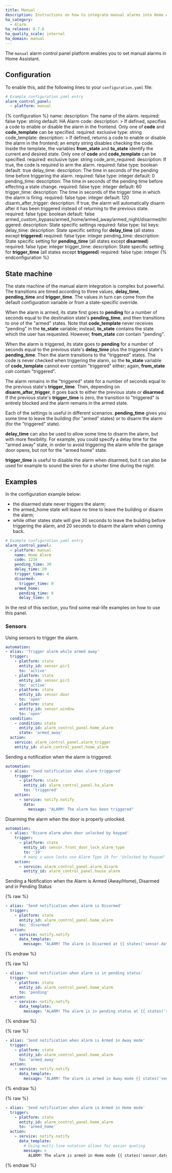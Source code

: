 ```yaml
---
title: Manual
description: Instructions on how to integrate manual alarms into Home Assistant.
ha_category:
  - Alarm
ha_release: 0.7.6
ha_quality_scale: internal
ha_domain: manual
---
```


The `manual` alarm control panel platform enables you to set manual alarms in Home Assistant.

## Configuration

To enable this, add the following lines to your `configuration.yaml` file:

```yaml
# Example configuration.yaml entry
alarm_control_panel:
  - platform: manual
```

{% configuration %}
name:
  description: The name of the alarm.
  required: false
  type: string
  default: HA Alarm
code:
  description: >
    If defined, specifies a code to enable or disable the alarm in the frontend.
    Only one of **code** and **code_template** can be specified.
  required: exclusive
  type: string
code_template:
  description: >
    If defined, returns a code to enable or disable the alarm in the frontend; an empty string disables checking the code.
    Inside the template, the variables **from_state** and **to_state** identify the current and desired state.
    Only one of **code** and **code_template** can be specified.
  required: exclusive
  type: string
code_arm_required:
  description: If true, the code is required to arm the alarm.
  required: false
  type: boolean
  default: true
delay_time:
  description: The time in seconds of the pending time before triggering the alarm.
  required: false
  type: integer
  default: 0
pending_time:
  description: The time in seconds of the pending time before effecting a state change.
  required: false
  type: integer
  default: 60
trigger_time:
  description: The time in seconds of the trigger time in which the alarm is firing.
  required: false
  type: integer
  default: 120
disarm_after_trigger:
  description: If true, the alarm will automatically disarm after it has been triggered instead of returning to the previous state.
  required: false
  type: boolean
  default: false
armed_custom_bypass/armed_home/armed_away/armed_night/disarmed/triggered:
  description: State specific settings
  required: false
  type: list
  keys:
    delay_time:
      description: State specific setting for **delay_time** (all states except **triggered**)
      required: false
      type: integer
    pending_time:
      description: State specific setting for **pending_time** (all states except **disarmed**)
      required: false
      type: integer
    trigger_time:
      description: State specific setting for **trigger_time** (all states except **triggered**)
      required: false
      type: integer
{% endconfiguration %}

## State machine

The state machine of the manual alarm integration is complex but powerful.  The
transitions are timed according to three values, **delay_time**, **pending_time**
and **trigger_time**.  The values in turn can come from the default configuration
variable or from a state-specific override.

When the alarm is armed, its state first goes to **pending** for a number
of seconds equal to the destination state's **pending_time**, and then
transitions to one of the "armed" states.  Note that **code_template**
never receives "pending" in the **to_state** variable; instead,
**to_state** contains the state which the user has requested.  However,
**from_state** *can* contain "pending".

When the alarm is triggered, its state goes to **pending** for a number of
seconds equal to the previous state's **delay_time** plus the triggered
state's **pending_time**.  Then the alarm transitions to the "triggered"
states.  The code is never checked when triggering the alarm, so the
**to_state** variable of **code_template** cannot ever contain "triggered"
either; again, **from_state** *can* contain "triggered".

The alarm remains in the "triggered" state for a number of seconds equal to the
previous state's **trigger_time**.  Then, depending on **disarm_after_trigger**,
it goes back to either the previous state or **disarmed**.  If the previous
state's **trigger_time** is zero, the transition to "triggered" is entirely
blocked and the alarm remains in the armed state.

Each of the settings is useful in different scenarios.  **pending_time** gives
you some time to leave the building (for "armed" states) or to disarm the alarm
(for the "triggered" state).

**delay_time** can also be used to allow some time to disarm the alarm, but with
more flexibility.  For example, you could specify a delay time for the
"armed away" state, in order to avoid triggering the alarm while the
garage door opens, but not for the "armed home" state.

**trigger_time** is useful to disable the alarm when disarmed, but it can also
be used for example to sound the siren for a shorter time during the night.

## Examples

In the configuration example below:

- the disarmed state never triggers the alarm;
- the armed_home state will leave no time to leave the building or disarm the alarm;
- while other states state will give 30 seconds to leave the building before triggering the alarm, and 20 seconds to disarm the alarm when coming back.

```yaml
# Example configuration.yaml entry
alarm_control_panel:
  - platform: manual
    name: Home Alarm
    code: 1234
    pending_time: 30
    delay_time: 20
    trigger_time: 4
    disarmed:
      trigger_time: 0
    armed_home:
      pending_time: 0
      delay_time: 0
```

In the rest of this section, you find some real-life examples on how to use this panel.

### Sensors

Using sensors to trigger the alarm.

```yaml
automation:
- alias: 'Trigger alarm while armed away'
  trigger:
    - platform: state
      entity_id: sensor.pir1
      to: 'active'
    - platform: state
      entity_id: sensor.pir2
      to: 'active'
    - platform: state
      entity_id: sensor.door
      to: 'open'
    - platform: state
      entity_id: sensor.window
      to: 'open'
  condition:
    - condition: state
      entity_id: alarm_control_panel.home_alarm
      state: 'armed_away'
  action:
    service: alarm_control_panel.alarm_trigger
    entity_id: alarm_control_panel.home_alarm
```

Sending a notification when the alarm is triggered.

```yaml
automation:
  - alias: 'Send notification when alarm triggered'
    trigger:
      - platform: state
        entity_id: alarm_control_panel.ha_alarm
        to: 'triggered'
    action:
      - service: notify.notify
        data:
          message: "ALARM! The alarm has been triggered"
```

Disarming the alarm when the door is properly unlocked.

```yaml
automation:
  - alias: 'Disarm alarm when door unlocked by keypad'
    trigger:
      - platform: state
        entity_id: sensor.front_door_lock_alarm_type
        to: '19'
        # many z-wave locks use Alarm Type 19 for 'Unlocked by Keypad'
    action:
      - service: alarm_control_panel.alarm_disarm
        entity_id: alarm_control_panel.house_alarm
```

Sending a Notification when the Alarm is Armed (Away/Home), Disarmed and in Pending Status

{% raw %}
```yaml
- alias: 'Send notification when alarm is Disarmed'
  trigger:
    - platform: state
      entity_id: alarm_control_panel.home_alarm
      to: 'disarmed'
  action:
    - service: notify.notify
      data_template:
        message: "ALARM! The alarm is Disarmed at {{ states('sensor.date_time') }}"
```
{% endraw %}

{% raw %}
```yaml
- alias: 'Send notification when alarm is in pending status'
  trigger:
    - platform: state
      entity_id: alarm_control_panel.home_alarm
      to: 'pending'
  action:
    - service: notify.notify
      data_template:
        message: "ALARM! The alarm is in pending status at {{ states('sensor.date_time') }}"
```
{% endraw %}

{% raw %}
```yaml
- alias: 'Send notification when alarm is Armed in Away mode'
  trigger:
    - platform: state
      entity_id: alarm_control_panel.home_alarm
      to: 'armed_away'
  action:
    - service: notify.notify
      data_template:
        message: "ALARM! The alarm is armed in Away mode {{ states('sensor.date_time') }}"
```
{% endraw %}

{% raw %}
```yaml
- alias: 'Send notification when alarm is Armed in Home mode'
  trigger:
    - platform: state
      entity_id: alarm_control_panel.home_alarm
      to: 'armed_home'
  action:
    - service: notify.notify
      data_template:
        # Using multi-line notation allows for easier quoting
        message: >
          ALARM! The alarm is armed in Home mode {{ states('sensor.date_time') }}
```
{% endraw %}

